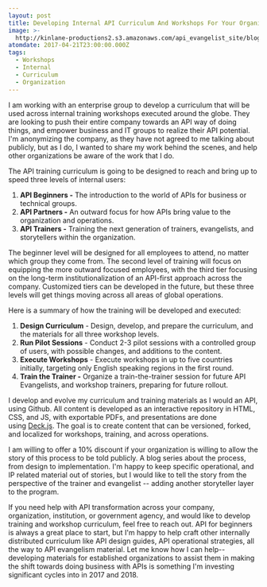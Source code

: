 ```yaml
---
layout: post
title: Developing Internal API Curriculum And Workshops For Your Organization
image: >-
  http://kinlane-productions2.s3.amazonaws.com/api_evangelist_site/blog/11401079_10153382852574813_2225414678045568111_n.jpg
atomdate: 2017-04-21T23:00:00.000Z
tags:
  - Workshops
  - Internal
  - Curriculum
  - Organization
---
```

I am working with an enterprise group to develop a curriculum that will be used across internal training workshops executed around the globe. They are looking to push their entire company towards an API way of doing things, and empower business and IT groups to realize their API potential. I'm anonymizing the company, as they have not agreed to me talking about publicly, but as I do, I wanted to share my work behind the scenes, and help other organizations be aware of the work that I do.

The API training curriculum is going to be designed to reach and bring up to speed three levels of internal users:

1.  **API Beginners -** The introduction to the world of APIs for business or technical groups.
2.  **API Partners -** An outward focus for how APIs bring value to the organization and operations.
3.  **API Trainers -** Training the next generation of trainers, evangelists, and storytellers within the organization.

The beginner level will be designed for all employees to attend, no matter which group they come from. The second level of training will focus on equipping the more outward focused employees, with the third tier focusing on the long-term institutionalization of an API-first approach across the company. Customized tiers can be developed in the future, but these three levels will get things moving across all areas of global operations.

Here is a summary of how the training will be developed and executed:

1.  **Design Curriculum** \- Design, develop, and prepare the curriculum, and the materials for all three workshop levels.
2.  **Run Pilot Sessions** - Conduct 2-3 pilot sessions with a controlled group of users, with possible changes, and additions to the content.
3.  **Execute Workshops** \- Execute workshops in up to five countries initially, targeting only English speaking regions in the first round.
4.  **Train the Trainer -** Organize a train-the-trainer session for future API Evangelists, and workshop trainers, preparing for future rollout.

I develop and evolve my curriculum and training materials as I would an API, using Github. All content is developed as an interactive repository in HTML, CSS, and JS, with exportable PDFs, and presentations are done using [Deck.js](http://imakewebthings.com/deck.js/). The goal is to create content that can be versioned, forked, and localized for workshops, training, and across operations.

I am willing to offer a 10% discount if your organization is willing to allow the story of this process to be told publicly. A blog series about the process, from design to implementation. I'm happy to keep specific operational, and IP related material out of stories, but I would like to tell the story from the perspective of the trainer and evangelist -- adding another storyteller layer to the program.

If you need help with API transformation across your company, organization, institution, or government agency, and would like to develop training and workshop curriculum, feel free to reach out. API for beginners is always a great place to start, but I'm happy to help craft other internally distributed curriculum like API design guides, API operational strategies, all the way to API evangelism material. Let me know how I can help--developing materials for established organizations to assist them in making the shift towards doing business with APIs is something I'm investing significant cycles into in 2017 and 2018.